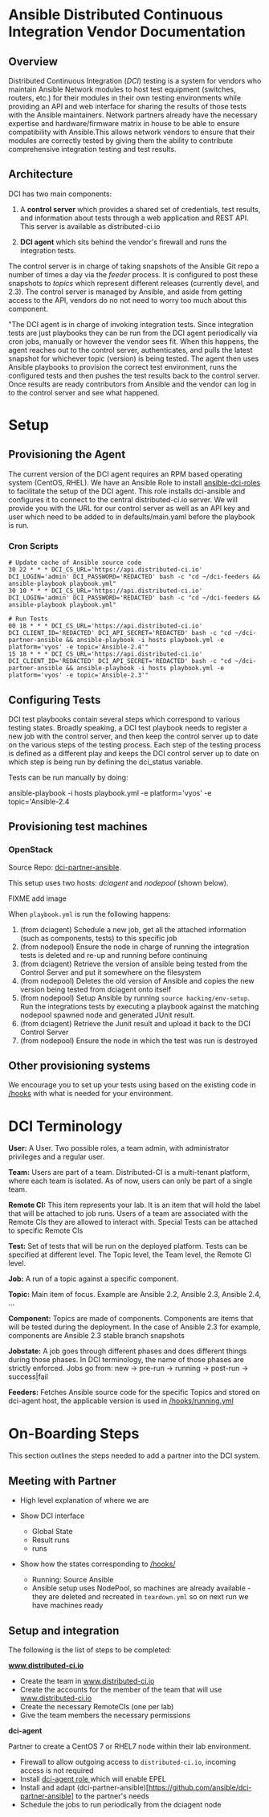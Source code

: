 # Ansible Distributed Continuous Integration Vendor Documentation

## Overview

Distributed Continuous Integration (*DCI*) testing is a system for vendors who maintain Ansible Network modules to host test equipment (switches, routers, etc.) for their modules in their own testing environments while providing an API and web interface for sharing the results of those tests with the Ansible maintainers. Network partners already have the necessary expertise and hardware/firmware matrix in house to be able to ensure compatibility with Ansible.This allows network vendors to ensure that their modules are correctly tested by giving them the ability to contribute comprehensive integration testing and test results.

## Architecture

DCI has two main components:

1. A **control server** which provides a shared set of credentials, test results, and information about tests through a web application and REST API. This server is available as distributed-ci.io

2. **DCI agent** which sits behind the vendor's firewall and runs the integration tests.

The control server is in charge of taking snapshots of the Ansible Git repo a number of times a day via the *feeder* process. It is configured to post these snapshots to *topics* which represent different releases (currently devel, and 2.3). The control server is managed by Ansible, and aside from getting access to the API, vendors do no not need to worry too much about this component.

"The DCI agent is in charge of invoking integration tests. Since integration tests are just playbooks they can be run from the DCI agent periodically via cron jobs, manually or however the vendor sees fit. When this happens, the agent reaches out to the control server, authenticates, and pulls the latest snapshot for whichever topic (version) is being tested. The agent then uses Ansible playbooks to provision the correct test environment, runs the configured tests and then pushes the test results back to the control server. Once results are ready contributors from Ansible and the vendor can log in to the control server and see what happened.

# Setup

## Provisioning the Agent

The current version of the DCI agent requires an RPM based operating system (CentOS, RHEL). We have an Ansible Role to install [ansible-dci-roles](https://github.com/newswangerd/ansible-dci-roles) to facilitate the setup of the DCI agent. This role installs dci-ansible and configures it to connect to the central distributed-ci.io server. We will provide you with the URL for our control server as well as an API key and user which need to be added to in defaults/main.yaml before the playbook is run.

### Cron Scripts

    # Update cache of Ansible source code
    30 22 * * * DCI_CS_URL='https://api.distributed-ci.io' DCI_LOGIN='admin' DCI_PASSWORD='REDACTED' bash -c "cd ~/dci-feeders && ansible-playbook playbook.yml"
    30 10 * * * DCI_CS_URL='https://api.distributed-ci.io' DCI_LOGIN='admin' DCI_PASSWORD='REDACTED' bash -c "cd ~/dci-feeders && ansible-playbook playbook.yml"
    
    # Run Tests
    00 18 * * * DCI_CS_URL='https://api.distributed-ci.io' DCI_CLIENT_ID='REDACTED' DCI_API_SECRET='REDACTED' bash -c "cd ~/dci-partner-ansible && ansible-playbook -i hosts playbook.yml -e platform='vyos' -e topic='Ansible-2.4'"
    15 18 * * * DCI_CS_URL='https://api.distributed-ci.io' DCI_CLIENT_ID='REDACTED' DCI_API_SECRET='REDACTED' bash -c "cd ~/dci-partner-ansible && ansible-playbook -i hosts playbook.yml -e platform='vyos' -e topic='Ansible-2.3'"



## Configuring Tests

DCI test playbooks contain several steps which correspond to various testing states. Broadly speaking, a DCI test playbook needs to register a new job with the control server, and then keep the control server up to date on the various steps of the testing process. Each step of the testing process is defined as a different play and keeps the DCI control server up to date on which step is being run by defining the dci_status variable.

Tests can be run manually by doing:

   ansible-playbook -i hosts playbook.yml -e platform='vyos' -e topic='Ansible-2.4

## Provisioning test machines

### OpenStack

Source Repo: [dci-partner-ansible](https://github.com/ansible/dci-partner-ansible).

This setup uses two hosts: *dciagent* and *nodepool* (shown below).

FIXME add image

When `playbook.yml` is run the following happens:

1. (from dciagent) Schedule a new job, get all the attached information (such as components, tests) to this specific job
2. (from nodepool) Ensure the node in charge of running the integration tests is deleted and re-up and running before continuing
3. (from dciagent) Retrieve the version of ansible being tested from the Control Server and put it somewhere on the filesystem
4. (from nodepool) Deletes the old version of Ansible and copies the new version being tested from dciagent onto itself
5. (from nodepool) Setup Ansible by running  `source hacking/env-setup`. Run the integrations tests by executing a playbook against the matching nodepool spawned node and generated JUnit result.
6. (from dciagent) Retrieve the Junit result and upload it back to the DCI Control Server
7. (from nodepool) Ensure the node in which the test was run is destroyed

## Other provisioning systems

We encourage you to set up your tests using based on the existing code in [/hooks](https://github.com/ansible/dci-partner-ansible/tree/master/hooks) with what is needed for your environment.

# DCI Terminology

**User:** A User. Two possible roles, a team admin, with administrator privileges and a regular user.

**Team:** Users are part of a team. Distributed-CI is a multi-tenant platform, where each team is isolated. As of now, users can only be part of a single team.

**Remote CI:** This item represents your lab. It is an item that will hold the label that will be attached to job runs. Users of a team are associated with the Remote CIs they are allowed to interact with. Special Tests can be attached to specific Remote CIs

**Test:** Set of tests that will be run on the deployed platform. Tests can be specified at different level. The Topic level, the Team level, the Remote CI level.

**Job:** A run of a topic against a specific component.

**Topic:** Main item of focus. Example are Ansible 2.2, Ansible 2.3, Ansible 2.4, ...

**Component:** Topics are made of components. Components are items that will be tested during the deployment. In the case of Ansible 2.3 for example, components are Ansible 2.3 stable branch snapshots

**Jobstate:** A job goes through different phases and does different things during those phases. In DCI terminology, the name of those phases are strictly enforced. Jobs go from: new -> pre-run -> running -> post-run -> success|fail

**Feeders:** Fetches Ansible source code for the specific Topics and stored on dci-agent host, the applicable version is used in [/hooks/running.yml](https://github.com/ansible/dci-partner-ansible/blob/master/hooks/running.yml)

# On-Boarding Steps

This section outlines the steps needed to add a partner into the DCI system.


## Meeting with Partner

* High level explanation of where we are
* Show DCI interface
    * Global State
    * Result runs
    * runs
* Show how the states corresponding to [/hooks/](https://github.com/ansible/dci-partner-ansible/tree/master/hooks)

   * Running: Source Ansible
   * Ansible setup uses NodePool, so machines are already available - they are deleted and recreated in `teardown.yml` so on next run we have machines ready

## Setup and integration

The following is the list of steps to be completed:

**www.distributed-ci.io**

* Create the team in www.distributed-ci.io
* Create the accounts for the member of the team that will use www.distributed-ci.io
* Create the necessary RemoteCIs (one per lab)
* Give the team members the necessary permissions

**dci-agent**

Partner to create a CentOS 7 or RHEL7 node within their lab environment.

* Firewall to allow outgoing access to `distributed-ci.io`, incoming access is not required
* Install [dci-agent role ](https://github.com/newswangerd/ansible-dci-roles) which will enable EPEL
* Install and adapt (dci-partner-ansible)[https://github.com/ansible/dci-partner-ansible] to the partner's needs
* Schedule the jobs to run periodically from the dciagent node


